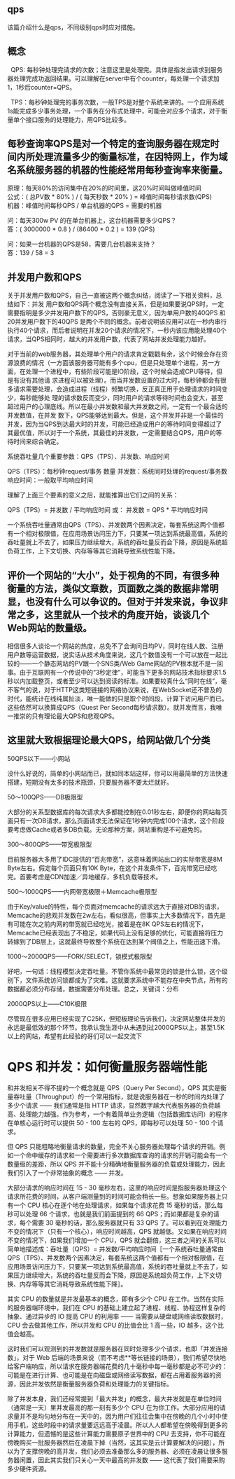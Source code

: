 qps
----------
该篇介绍什么是qps，不同级别qps时应对措施。


概念
----------
  QPS: 每秒钟处理完请求的次数；注意这里是处理完。具体是指发出请求到服务器处理完成功返回结果。可以理解在server中有个counter，每处理一个请求加1，1秒后counter=QPS。

  TPS：每秒钟处理完的事务次数，一般TPS是对整个系统来讲的。一个应用系统1s能完成多少事务处理，一个事务在分布式处理中，可能会对应多个请求，对于衡量单个接口服务的处理能力，用QPS比较多。



每秒查询率QPS是对一个特定的查询服务器在规定时间内所处理流量多少的衡量标准，在因特网上，作为域名系统服务器的机器的性能经常用每秒查询率来衡量。
----------
原理：每天80%的访问集中在20%的时间里，这20%时间叫做峰值时间  
公式：( 总PV数 * 80% ) / ( 每天秒数 * 20% ) = 峰值时间每秒请求数(QPS)  
机器：峰值时间每秒QPS / 单台机器的QPS = 需要的机器  

问：每天300w PV 的在单台机器上，这台机器需要多少QPS？  
答：( 3000000 * 0.8 ) / (86400 * 0.2 ) = 139 (QPS)  

问：如果一台机器的QPS是58，需要几台机器来支持？  
答：139 / 58 = 3  



并发用户数和QPS
-------------
关于并发用户数和QPS，自己一直被这两个概念纠结，阅读了一下相关资料，总结如下：并发 用户数和QPS两个概念没有直接关系，但是如果要说QPS时，一定需要指明是多少并发用户数下的QPS，否则豪无意义，因为单用户数的40QPS 和 20并发用户数下的40QPS 是两个不同的概念。前者说明该应用可以在一秒内串行执行40个请求，而后者说明在并发20个请求的情况下，一秒内该应用能处理40个请求，当QPS相同时，越大的并发用户数，代表了网站并发处理能力越好。

对于当前的web服务器，其处理单个用户的请求肯定戳戳有余，这个时候会存在资源浪费的情况（一方面该服务器可能有多个cpu，但是只处理单个进程，另一方面，在处理一个进程中，有些阶段可能是IO阶段，这个时候会造成CPU等待，但是有没有其他请 求进程可以被处理）。而当并发数设置的过大时，每秒钟都会有很多请求需要处理，会造成进程（线程）频繁切换，反正真正用于处理请求的时间变少，每秒能够处 理的请求数反而变少，同时用户的请求等待时间也会变大，甚至超过用户的心理底线。所以在最小并发数和最大并发数之间，一定有一个最合适的并发数值，在并发 数下，QPS能够达到最大。但是，这个并发并非是一个最佳的并发，因为当QPS到达最大时的并发，可能已经造成用户的等待时间变得超过了其最优值，所以对于一个系统，其最佳的并发数，一定需要结合QPS，用户的等待时间来综合确定。


系统吞吐量几个重要参数：QPS（TPS）、并发数、响应时间

QPS（TPS）：每秒钟request/事务 数量
并发数：系统同时处理的request/事务数
响应时间：一般取平均响应时间


理解了上面三个要素的意义之后，就能推算出它们之间的关系：

QPS（TPS）= 并发数 / 平均响应时间
或：
并发数 = QPS * 平均响应时间


一个系统吞吐量通常由QPS（TPS）、并发数两个因素决定，每套系统这两个值都有一个相对极限值，在应用场景访问压力下，只要某一项达到系统最高值，系统的吞吐量就上不去了，如果压力继续增大，系统的吞吐量反而会下降，原因是系统超负荷工作，上下文切换、内存等等其它消耗导致系统性能下降。




评价一个网站的“大小”，处于视角的不同，有很多种衡量的方法，类似文章数，页面数之类的数据非常明显，也没有什么可以争议的。但对于并发来说，争议非常之多，这里就从一个技术的角度开始，谈谈几个Web网站的数量级。
--------------
相信很多人谈论一个网站的热度，总免不了会询问日均PV，同时在线人数、注册用户数等运营数据，说实话从技术角度来说，这几个数值没有一个可以放在一起比较的——一个静态网站的PV跟一个SNS类/Web Game网站的PV根本就不是一回事。由于互联网有一个传说中的“3秒定律”，可能当下更多的网站技术指标要求1.5秒以内加载整页，或者至少可以达到阅读的标准。如果要较真什么“同时在线”，毫不客气的说，对于HTTP这类短链接的网络协议来说，在WebSocket还不普及的时代，能统计在线纯属扯淡，唯一能做的只是取个时间段，计算下访问用户而已。这些依然可以换算成QPS（Quest Per Second每秒请求数）。就并发而言，我唯一推崇的只有理论最大QPS和悲观QPS。


这里就大致根据理论最大QPS，给网站做几个分类
--------------
50QPS以下——小网站

没什么好说的，简单的小网站而已，就如同本站这样，你可以用最简单的方法快速搭建，短期没有太多的技术瓶颈，只要服务器不要太烂就好。

50～100QPS——DB极限型

大部分的关系型数据库的每次请求大多都能控制在0.01秒左右，即便你的网站每页面只有一次DB请求，那么页面请求无法保证在1秒钟内完成100个请求，这个阶段要考虑做Cache或者多DB负载。无论那种方案，网站重构是不可避免的。

300～800QPS——带宽极限型

目前服务器大多用了IDC提供的“百兆带宽”，这意味着网站出口的实际带宽是8M Byte左右。假定每个页面只有10K Byte，在这个并发条件下，百兆带宽已经吃完。首要考虑是CDN加速／异地缓存，多机负载等技术。

500～1000QPS——内网带宽极限＋Memcache极限型

由于Key/value的特性，每个页面对memcache的请求远大于直接对DB的请求，Memcache的悲观并发数在2w左右，看似很高，但事实上大多数情况下，首先是有可能在次之前内网的带宽就已经吃光，接着是在8K QPS左右的情况下，Memcache已经表现出了不稳定，如果代码上没有足够的优化，可能直接将压力转嫁到了DB层上，这就最终导致整个系统在达到某个阀值之上，性能迅速下滑。

1000～2000QPS——FORK/SELECT，锁模式极限型

好吧，一句话：线程模型决定吞吐量。不管你系统中最常见的锁是什么锁，这个级别下，文件系统访问锁都成为了灾难。这就要求系统中不能存在中央节点，所有的数据都必须分布存储，数据需要分布处理。总之，关键词：分布

2000QPS以上——C10K极限

尽管现在很多应用已经实现了C25K，但短板理论告诉我们，决定网站整体并发的永远是最低效的那个环节。我承认我生涯中从未遇到过2000QPS以上，甚至1.5K以上的网站，希望有此经验的哥们可以一起交流下



QPS 和并发：如何衡量服务器端性能
==============
和并发相关不得不提的一个概念就是 QPS（Query Per Second），QPS 其实是衡量吞吐量（Throughput）的一个常用指标，就是说服务器在一秒的时间内处理了多少个请求 —— 我们通常是指 HTTP 请求，显然数字越大代表服务器的负荷越高、处理能力越强。作为参考，一个有着简单业务逻辑（包括数据库访问）的程序在单核心运行时可以提供 50 - 100 左右的 QPS，即每秒可以处理 50 - 100 个请求。


但 QPS 只能粗略地衡量请求的数量，完全不关心服务器处理每个请求的开销。例如一个命中缓存的请求和一个需要进行多次数据库查询的请求的开销可能会有一个数量级的差距，所以 QPS 并不能十分精确地衡量服务器的负载或处理能力，因此我们引入了一个非常抽象的概念 —— 并发。

大部分请求的响应时间在 15 - 30 毫秒左右，这里的响应时间是指服务器处理这个请求所花费的时间，从客户端测量到的时间可能会稍长一些。想象如果服务器上只有一个 CPU 核心在逐个地在处理请求，如果每个请求花费 15 毫秒的话，那么每秒可以处理 66 个请求，也就是我们前面提到的 66 QPS；而如果都是复杂的请求，每个需要 30 毫秒的话，那么服务器就只有 33 QPS 了。可以看到在处理能力不变的情况下（只有一个核心），响应时间越高，QPS 就越低。又如果在响应时间不变的情况下，如果我们增加一个 CPU，QPS 就会翻倍，这三者之间的关系可以简单地描述成：吞吐量（QPS）= 并发数/平均响应时间［一个系统吞吐量通常由QPS（TPS）、并发数两个因素决定，每套系统这两个值都有一个相对极限值，在应用场景访问压力下，只要某一项达到系统最高值，系统的吞吐量就上不去了，如果压力继续增大，系统的吞吐量反而会下降，原因是系统超负荷工作，上下文切换、内存等等其它消耗导致系统性能下降］。


其实 CPU 的数量就是并发最基本的概念，即有多少个 CPU 在工作。当然在实际的服务器端环境中，我们在 CPU 的基础上建立起了进程、线程、协程这样复杂的抽象、通过异步的 IO 提高 CPU 的利用率 —— 当需要从硬盘或网络读取数据时，CPU 会去做其他工作，所以并发和 CPU 的比值会比 1 高一些，IO 越多，这个比值会越高。


这时我们可以观测到的并发数就是服务器在同时处理多少个请求，也即「并发连接数」。对于 Web 后端的场景来说（而不考虑**等长链接的场景），我们希望尽快地给客户端响应，所以请求在服务器端花费的几十毫秒中每一毫秒都是必不可少的：可能是在进行计算、也可能是在向磁盘或网络读写数据，都在占用着服务器的资源，因此并发依然是衡量服务器负荷和处理能力的关键指标。


除了并发本身，我们还经常提到「最大并发」的概念，最大并发就是在单位时间（通常是一天）里并发最高的那一刻有多少个 CPU 在为你工作。大部分应用的请求量并不是均匀地分布在一天中的，因为用户们往往会集中在傍晚的几个小时中使用手机，这些时段中的请求量要远远高于凌晨。所以人人都希望在傍晚得到更多的计算能力，但遗憾的是这些计算能力需要原子世界中的 CPU 去支持，你不可能在傍晚购买一批服务器然后在凌晨下掉（当然，这其实是云计算要解决的问题），所以为了支撑傍晚的高并发，我们必须去准备那么多的服务器、必须在凌晨让很多服务器闲置，因此其实我们只关心一天中最高的并发数 —— 这代表了我们需要采购多少硬件资源。




